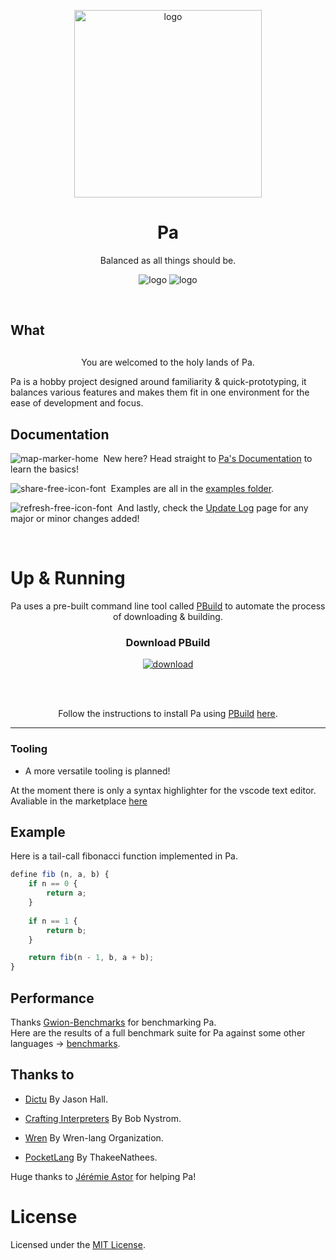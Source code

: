 <p align="center"> <img src="https://user-images.githubusercontent.com/70243457/156932366-71635391-789e-4c5d-8b79-d17beef5d387.png" alt="logo" height="300" style="display:block;margin-left: auto;margin-right: auto;"></p>
<h1 align="center">Pa</h1>
<p align="center">Balanced as all things should be.</p>

<p align="center">
    <img src="https://img.shields.io/github/workflow/status/valkarias/Pa/Release-builds?style=flat-square" alt="logo">
    <img src="https://img.shields.io/maintenance/yes/2022?style=flat-square" alt="logo">
</p>
<br>

## What
<p style="text-align: center;margin-top:30px">You are welcomed to the holy lands of Pa.</p>  
Pa is a hobby project designed around familiarity & quick-prototyping, it balances various features and makes them fit in one environment for the ease of development and focus.  


## Documentation
![map-marker-home](https://user-images.githubusercontent.com/70243457/170840915-f9427da9-428b-43ad-aacf-8529883dde55.png)&nbsp;
New here? Head straight to [Pa's Documentation](https://valkarias.github.io/contents/toc.html) to learn the basics!

![share-free-icon-font](https://user-images.githubusercontent.com/70243457/170840963-2f0620c4-5488-4565-98ad-c47e593d136b.png)&nbsp;
Examples are all in the [examples folder](https://github.com/valkarias/Pa/tree/master/examples).  

![refresh-free-icon-font](https://user-images.githubusercontent.com/70243457/170841086-63a641d1-f1ad-49b5-9870-fbb05e7cf6e6.png)&nbsp;
And lastly, check the [Update Log](https://github.com/valkarias/Pa/blob/master/LOG.md) page for any major or minor changes added!

<br>

# Up & Running
<p align="center">Pa uses a pre-built command line tool called <a href="https://github.com/valkarias/PBuild">PBuild</a> to automate the process of downloading & building.</p>  
<h3 align="center">Download PBuild</h3>
<p align="center"><a href="https://github.com/valkarias/PBuild"><img src="https://user-images.githubusercontent.com/70243457/170841143-952e0d8a-2ae5-4659-9d88-677fbaa94291.png" alt="download"></a></p>
<br>
<br>

<p align="center">Follow the instructions to install Pa using <a href="https://github.com/valkarias/PBuild">PBuild</a> <a href="https://valkarias.github.io/contents/chapters/getting-started.html">here</a>.</p>

-----------------------

### Tooling
- A more versatile tooling is planned! 

At the moment there is only a syntax highlighter for the vscode text editor.  
Avaliable in the marketplace [here](https://marketplace.visualstudio.com/items?itemName=Pa-lang.pa-syntax-highlighter)  


## Example
Here is a tail-call fibonacci function implemented in Pa.
```js
define fib (n, a, b) {
    if n == 0 {
        return a;
    }
    
    if n == 1 {
        return b;
    }

    return fib(n - 1, b, a + b);
}
```

## Performance  
Thanks [Gwion-Benchmarks](https://github.com/Gwion/gwion-benchmark) for benchmarking Pa.  
Here are the results of a full benchmark suite for Pa against some other languages -> [benchmarks](https://gwion.github.io/Gwion/Benchmarks.html).

## Thanks to
- [Dictu](https://github.com/dictu-lang/Dictu) By Jason Hall.  
 
- [Crafting Interpreters](https://github.com/munificent/craftinginterpreters) By Bob Nystrom.
- [Wren](https://github.com/wren-lang/wren) By Wren-lang Organization.
- [PocketLang](https://github.com/ThakeeNathees/pocketlang) By ThakeeNathees.  

Huge thanks to [Jérémie Astor](https://github.com/fennecdjay) for helping Pa!

# License

Licensed under the [MIT License](https://github.com/valkarias/Pa/blob/master/LICENSE).  